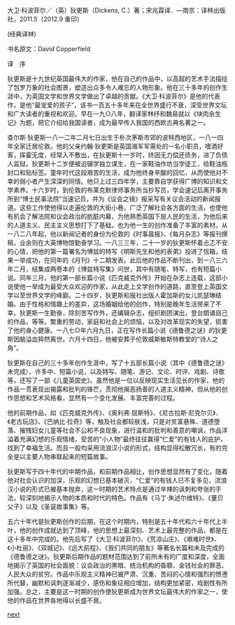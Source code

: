 
大卫·科波菲尔／（英）狄更斯（Dickens, C.）著；宋兆霖译．—南京：译林出版社，2011.5（2012.9 重印）

(经典译林)

书名原文：David Copperfield

译　序

狄更斯是十九世纪英国最伟大的作家，他在自己的作品中，以高超的艺术手法描绘了包罗万象的社会图景，塑造出众多令人难忘的人物形象。他在三十多年的创作生涯中，为英国文学和世界文学做出了卓越的贡献。《大卫·科波菲尔》是他的代表作，是他“最宠爱的孩子”，该书一百五十多年来在全世界盛行不衰，深受世界文坛和广大读者的重视和欢迎。早在一九○八年，翻译家林纾和魏易就以《块肉余生记》为题，把它介绍给我国读者，成为最早传入我国的西欧古典名著之一。

查尔斯·狄更斯一八一二年二月七日出生于朴次茅斯市郊的波特西地区，一八一四年全家迁居伦敦。他的父亲约翰·狄更斯是英国海军军需处的一名小职员，嗜酒好客，挥霍无度，经常入不敷出，在狄更斯十一岁时，终因无力偿还债务，进了负债人监狱。狄更斯十二岁便被迫辍学独立谋生，在一家鞋油作坊当学徒工，给鞋油瓶封口和贴标签。童年时代这段艰苦的生活，成为他终身辛酸的回忆，从而使他对不幸的弱小者产生深深的同情。他只上过三四年学，主要靠自学获得广博的知识和文学素养。十六岁时，到伦敦的布莱克默律师事务所当抄写员，学会速记后离开事务所到“博士民事法院”当速记员，并为《议会之镜》报采写有关议会活动的新闻报道。这些工作使他得以走遍伦敦的大街小巷，广泛了解社会各方面的生活，也使他有机会了解法院和议会政治的肮脏内幕，为他熟悉英国下层人民的生活，为他后来的人道主义、民主主义思想打下了基础，也为他一生的创作准备了丰富的素材。从一八二八年起，他以新闻记者的身份为伦敦的《时事晨报》、《每月杂志》等报刊撰稿，业余则在大英博物馆勤奋学习。一八三三年，二十一岁的狄更斯怀着忐忑不安的心情，把他的第一篇署名为博兹的特写《明斯先生和他的表弟》投进了信箱，结果一举成功，在同年的《月刊》十二期发表。此后他的作品不断刊出，到一八三六年二月，结集成两卷本的《博兹特写集》问世，其中有随笔、特写，也有短篇小说。同年三月，他的第一部长篇小说《匹克威克外传》开始在杂志上连载，这部小说使他一举成为最受大众欢迎的作家，从此走上文学创作的道路，直至登上英国文学以至世界文学的峰巅。二十四岁，狄更斯和报社出版人霍加斯的女儿凯瑟琳结婚。由于性格和情趣上的差异，这场婚姻给他的创作，特别是晚年生活带来了不幸。狄更斯一生勤奋，除刻苦写作外，还编辑杂志，组织剧团演出，登台朗诵自己的作品，等等。繁重的劳动，家庭和社会上的烦恼，以及对改革现实的失望，损害了他的身心健康。一八七○年六月九日，正在写作长篇小说《德鲁德之谜》的狄更斯因脑溢血猝然离世。六月十四日，他被安葬于伦敦威斯敏斯特教堂的“诗人之角”。

狄更斯在自己的三十多年创作生涯中，写了十五部长篇小说（其中《德鲁德之谜》未完成），许多中、短篇小说，以及特写、随笔、游记、文论、时评、戏剧、诗歌等，还写了一部《儿童英国史》。虽然他是一位以反映现实生活见长的作家，他的作品一贯表现出揭露和批判的锋芒，贯彻他揭恶扬善的人道主义精神，但从他的创作思想和艺术风格看，显然有一个变化发展、丰富完善的过程。

他的前期作品，如《匹克威克外传》、《奥利弗·屈斯特》、《尼古拉斯·尼克尔贝》、《老古玩店》、《巴纳比·拉奇》等，触及社会都较肤浅，只是对贫富悬殊、道德堕落、摧残妇女儿童等社会不公和不良现象，进行温和的批判和善意的嘲讽，作品洋溢着充满幻想的乐观情绪，受苦的“小人物”最终往往赢得“仁爱”的有钱人的庇护，找到了幸福生活。而且一般均采用流浪汉小说的形式，结构显得松散冗长，有的完全是以主要人物串联起来的短篇故事。

狄更斯写于四十年代的中期作品，和前期作品相比，创作思想显然有了变化，随着他对社会认识的加深，乐观的幻想已基本破灭，“仁爱”的有钱人已不复多见，流浪汉小说的形式已被基本抛弃，这一时期的艺术特点是通过辛辣的讽刺和夸张的手法，较深刻地揭示人物的本质和时代的特色。作品有《马丁·朱述尔维特》、《董贝父子》以及《圣诞故事集》等。

五六十年代是狄更斯创作的后期，在这个时期内，特别是五十年代和六十年代上半叶，他的创作成就达到了顶峰，他的思想上最深刻、艺术上最完整的作品，都是在这十多年中完成的。他先后写了《大卫·科波菲尔》、《荒凉山庄》、《艰难时世》、《小杜丽》、《双城记》、《远大前程》、《我们共同的朋友》等著名长篇和未及完成的《德鲁德之谜》。狄更斯后期作品的题材范围达到了前所未有的广度和深度，全面地揭示了英国的社会面貌：议会政治的黑暗、统治机构的昏聩、金钱社会的罪恶、人民大众的贫穷。作品中乐观主义精神已被严肃、沉重、苦闷的心情和强烈的愤懑所代替，幽默和讽刺逐渐减少，感伤和象征相应增加，结构更加紧密，戏剧性有所加强。总之，主要是这一时期的创作使狄更斯成为世界文坛最伟大的作家之一，使他的作品在世界各地得以长盛不衰。

[next](page2)